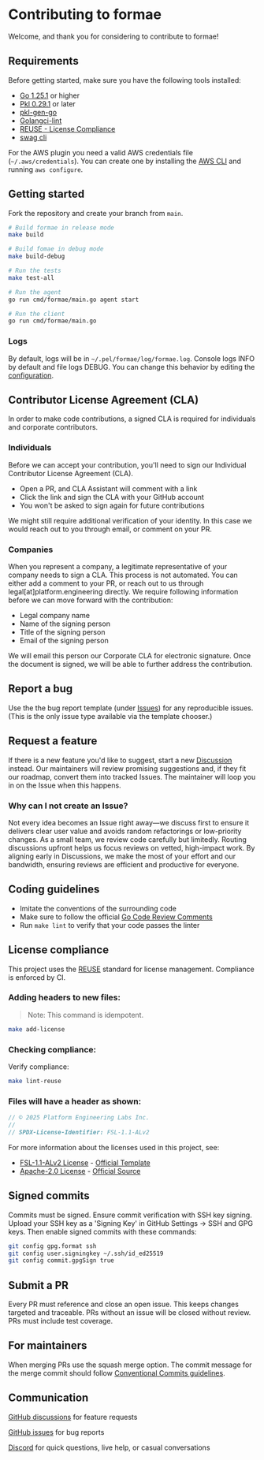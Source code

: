 # Contributing to formae

Welcome, and thank you for considering to contribute to formae!

## Requirements

Before getting started, make sure you have the following tools installed:
* [Go 1.25.1](https://go.dev/doc/install) or higher
* [Pkl 0.29.1](https://pkl-lang.org/main/current/pkl-cli/index.html#installation) or later
* [pkl-gen-go](https://pkl-lang.org/go/current/quickstart.html#1-install-dependencies)
* [Golangci-lint](https://golangci-lint.run/docs/welcome/install/#local-installation)
* [REUSE - License Compliance](https://github.com/fsfe/reuse-tool)
* [swag cli](https://github.com/swaggo/swag?tab=readme-ov-file#getting-started)

For the AWS plugin you need a valid AWS credentials file (`~/.aws/credentials`). You can create one by installing the [AWS CLI](https://docs.aws.amazon.com/cli/latest/userguide/getting-started-install.html) and running `aws configure`.

## Getting started

Fork the repository and create your branch from `main`.

```sh
# Build formae in release mode
make build

# Build fomae in debug mode
make build-debug

# Run the tests
make test-all

# Run the agent
go run cmd/formae/main.go agent start

# Run the client
go run cmd/formae/main.go
```

### Logs

By default, logs will be in `~/.pel/formae/log/formae.log`. Console logs INFO by default and file logs DEBUG. You can change this behavior by editing the [configuration](https://docs.formae.io/en/latest/configuration/).

## Contributor License Agreement (CLA)

In order to make code contributions, a signed CLA is required for individuals and corporate contributors.

### Individuals

Before we can accept your contribution, you'll need to sign our Individual Contributor License Agreement (CLA).

- Open a PR, and CLA Assistant will comment with a link
- Click the link and sign the CLA with your GitHub account
- You won't be asked to sign again for future contributions

We might still require additional verification of your identity. In this case we would reach out to you through
email, or comment on your PR.

### Companies

When you represent a company, a legitimate representative of your company needs to sign a CLA. This process is not
automated. You can either add a comment to your PR, or reach out to us through legal[at]platform.engineering directly.
We require following information before we can move forward with the contribution:

- Legal company name
- Name of the signing person
- Title of the signing person
- Email of the signing person

We will email this person our Corporate CLA for electronic signature. Once the document is signed, we will be able
to further address the contribution.

## Report a bug

Use the the bug report template (under [Issues](https://github.com/platform-engineering-labs/formae/issues)) for any reproducible issues. (This is the only issue type available via the template chooser.)

## Request a feature

If there is a new feature you'd like to suggest, start a new [Discussion](https://github.com/platform-engineering-labs/formae/discussions) instead. Our maintainers will review promising suggestions and, if they fit our roadmap, convert them into tracked Issues. The maintainer will loop you in on the Issue when this happens.

### Why can I not create an Issue?

Not every idea becomes an Issue right away—we discuss first to ensure it delivers clear user value and avoids random refactorings or low-priority changes. As a small team, we review code carefully but limitedly. Routing discussions upfront helps us focus reviews on vetted, high-impact work. By aligning early in Discussions, we make the most of your effort and our bandwidth, ensuring reviews are efficient and productive for everyone.

## Coding guidelines

* Imitate the conventions of the surrounding code
* Make sure to follow the official [Go Code Review Comments](https://go.dev/wiki/CodeReviewComments)
* Run `make lint` to verify that your code passes the linter

## License compliance

This project uses the [REUSE](https://reuse.software/) standard for license management. Compliance is enforced by CI.

### Adding headers to new files:

> Note: This command is idempotent.

```bash
make add-license
```

### Checking compliance:
Verify compliance:
```bash
make lint-reuse
```

### Files will have a header as shown:
```go
// © 2025 Platform Engineering Labs Inc.
//
// SPDX-License-Identifier: FSL-1.1-ALv2
```

For more information about the licenses used in this project, see:
- [FSL-1.1-ALv2 License](LICENSES/FSL-1.1-ALv2.md) - [Official Template](https://github.com/getsentry/fsl.software/blob/main/FSL-1.1-ALv2.template.md)
- [Apache-2.0 License](LICENSES/Apache-2.0.md) - [Official Source](https://www.apache.org/licenses/LICENSE-2.0)

## Signed commits

Commits must be signed. Ensure commit verification with SSH key signing. Upload your SSH key as a 'Signing Key' in GitHub Settings -> SSH and GPG keys. Then enable signed commits with these commands:

```bash
git config gpg.format ssh
git config user.signingkey ~/.ssh/id_ed25519
git config commit.gpgSign true
```

## Submit a PR

Every PR must reference and close an open issue. This keeps changes targeted and traceable. PRs without an issue will be closed without review. PRs must include test coverage.

## For maintainers

When merging PRs use the squash merge option. The commit message for the merge commit should follow [Conventional Commits guidelines](https://www.conventionalcommits.org/en/v1.0.0/#summary).

## Communication

[GitHub discussions](https://github.com/platform-engineering-labs/formae/discussions) for feature requests

[GitHub issues](https://github.com/platform-engineering-labs/formae/isues) for bug reports

[Discord](https://discord.gg/hr6dHaW76k) for quick questions, live help, or casual conversations
